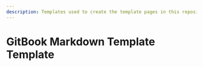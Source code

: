 ```yaml
---
description: Templates used to create the template pages in this repository.
---
```


# GitBook Markdown Template Template

